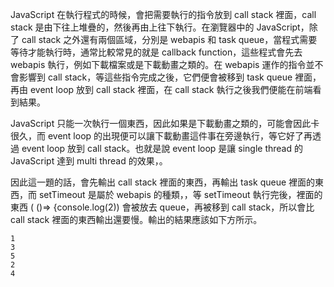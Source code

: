 JavaScript 在執行程式的時候，會把需要執行的指令放到 call stack 裡面，call stack 是由下往上堆疊的，然後再由上往下執行。在瀏覽器中的 JavaScript，除了 call stack 之外還有兩個區域，分別是 webapis 和 task queue，當程式需要等待才能執行時，通常比較常見的就是 callback function，這些程式會先去 webapis 執行，例如下載檔案或是下載動畫之類的。在 webapis 運作的指令並不會影響到 call stack，等這些指令完成之後，它們便會被移到 task queue 裡面，再由 event loop 放到 call stack 裡面，在 call stack 執行之後我們便能在前端看到結果。

JavaScript 只能一次執行一個東西，因此如果是下載動畫之類的，可能會因此卡很久，而 event loop 的出現便可以讓下載動畫這件事在旁邊執行，等它好了再透過 event loop 放到 call stack。也就是說 event loop 是讓 single thread 的 JavaScript 達到 multi thread 的效果，。

因此這一題的話，會先輸出 call stack 裡面的東西，再輸出 task queue 裡面的東西，而 setTimeout 是屬於 webapis 的種類，，等 setTimeout 執行完後，裡面的東西 ( ()=> {console.log(2)) 會被放去 queue，再被移到 call stack，所以會比 call stack 裡面的東西輸出還要慢。輸出的結果應該如下方所示。

```
1
3
5
2
4
```
